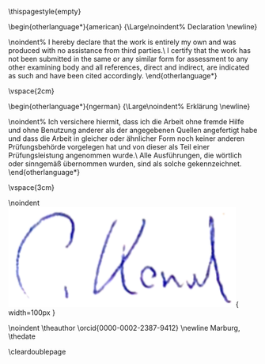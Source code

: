 \thispagestyle{empty}

\begin{otherlanguage*}{american}
{\Large\noindent%
Declaration \newline}

\noindent%
I hereby declare that the work is entirely my own and was produced with no assistance from third parties.\\
I certify that the work has not been submitted in the same or any similar form for assessment to any other examining body and all references, direct and indirect, are indicated as such and have been cited accordingly.
\end{otherlanguage*}

\vspace{2cm}

\begin{otherlanguage*}{ngerman}
{\Large\noindent%
Erklärung \newline}

\noindent%
Ich versichere hiermit, dass ich die Arbeit ohne fremde Hilfe und ohne Benutzung anderer als der angegebenen Quellen angefertigt habe und dass die Arbeit in gleicher oder ähnlicher Form noch keiner anderen Prüfungsbehörde vorgelegen hat und von dieser als Teil einer Prüfungsleistung angenommen wurde.\\
Alle Ausführungen, die wörtlich oder sinngemäß übernommen wurden, sind als solche gekennzeichnet.
\end{otherlanguage*}

\vspace{3cm}

\noindent
![](images/signature.png){ width=100px }

\noindent
\theauthor \orcid{0000-0002-2387-9412} \newline
Marburg, \thedate

\cleardoublepage

<!-- \pagestyle{fancy} -->
